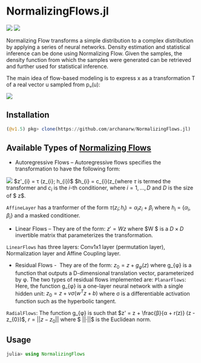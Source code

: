 # NormalizingFlows.jl

[![](https://img.shields.io/badge/docs-stable-blue.svg)](https://archanarw.github.io/NormalizingFlows.jl/stable)
[![](https://img.shields.io/badge/docs-dev-blue.svg)](https://archanarw.github.io/NormalizingFlows.jl/dev)

Normalizing Flow transforms a simple distribution to a complex distribution by applying a series of neural networks. Density estimation and statistical inference can be done using Normalizing Flow. Given the samples, the density function from which the samples were generated can be retrieved and further used for statistical inference.

The main idea of flow-based modeling is to express x as a transformation T of a real vector u sampled from pᵤ(u):

<img src="https://render.githubusercontent.com/render/math?math=x%20=%20T(u),%20u%20~%20pᵤ(u)">
<!-- x = T(u), u ∼ pᵤ(u) -->


## Installation

```julia
(@v1.5) pkg> clone(https://github.com/archanarw/NormalizingFlows.jl)
```

## Available Types of [Normalizing Flows](https://arxiv.org/pdf/1912.02762.pdf)

* Autoregressive Flows –⁠ 
Autoregressive flows specifies the transformation to have the following form:

<img src="https://render.githubusercontent.com/render/math?math=e^{i \pi} = -1">
$z'_{i} = τ (z_{i}; h_{i})$ 
$h_{i} = c_{i}(z_{<i})$

where $τ$ is termed the transformer and $c_{i}$ is the $i$-th conditioner, where $i = 1, ..., D$ and $D$ is the size of $ z$.

`AffineLayer` has a tranformer of the form $τ(z_{i}; h_{i}) = α_{i}z_{i} + β_{i}$ where $h_{i}$ = {$α_{i}$, $β_{i}$} and a masked conditioner.

* Linear Flows –⁠
They are of the form: $z' = Wz$ where $W $ is a $D×D$ invertible matrix that parameterizes the transformation.

`LinearFlows` has three layers: Conv1x1 layer (permutation layer), Normalization layer and Affine Coupling layer.

* Residual Flows -
⁠ They are of the form: $z_{0} = z + g_{φ}(z)$ where g_{φ} is a function that outputs a D-dimensional translation vector, parameterized by φ.
The two types of residual flows implemented are:
`PlanarFlows`: Here, the function g_{φ} is a one-layer neural network with a single hidden unit: $z_{0} = z + vσ(w^{T}z + b)$ where σ is a differentiable activation function such as the hyperbolic tangent.

`RadialFlows`: The function g_{φ} is such that
$z' = z + \frac{β}{α + r(z)} (z - z_{0})$, $r = ||z - z_{0}||$ where $ ||·||$ is the Euclidean norm.

## Usage

```julia
julia> using NormalizingFlows
```

<!-- ### Construction and Evaluation -->
